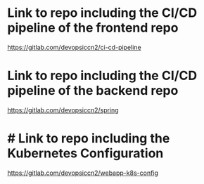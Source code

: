 # Link to repo including the CI/CD pipeline of the frontend repo
https://gitlab.com/devopsiccn2/ci-cd-pipeline
# Link to repo including the CI/CD pipeline of the backend repo
https://gitlab.com/devopsiccn2/spring
# # Link to repo including the Kubernetes Configuration
https://gitlab.com/devopsiccn2/webapp-k8s-config
